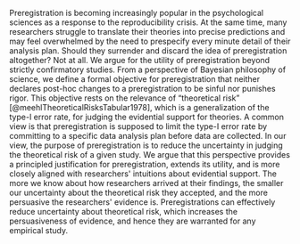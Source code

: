 Preregistration is becoming increasingly popular in the psychological sciences as a response to the reproducibility crisis.
At the same time, many researchers struggle to translate their theories into precise predictions and may feel overwhelmed by the need to prespecify every minute detail of their analysis plan.
Should they surrender and discard the idea of preregistration altogether?
Not at all.
We argue for the utility of preregistration beyond strictly confirmatory studies.
From a perspective of Bayesian philosophy of science, we define a formal objective for preregistration that neither declares post-hoc changes to a preregistration to be sinful nor punishes rigor.
This objective rests on the relevance of “theoretical risk” [@meehlTheoreticalRisksTabular1978], which is a generalization of the type-I error rate, for judging the evidential support for theories.
A common view is that preregistration is supposed to limit the type-I error rate by committing to a specific data analysis plan before data are collected.
In our view, the purpose of preregistration is to reduce the uncertainty in judging the theoretical risk of a given study. 
We argue that this perspective provides a principled justification for preregistration, extends its utility, and is more closely aligned with researchers' intuitions about evidential support.
The more we know about how researchers arrived at their findings, the smaller our uncertainty about the theoretical risk they accepted, and the more persuasive the researchers' evidence is.
Preregistrations can effectively reduce uncertainty about theoretical risk, which increases the persuasiveness of evidence, and hence they are warranted for any empirical study.
